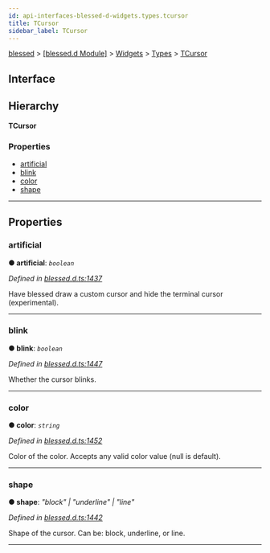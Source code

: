 ```yaml
---
id: api-interfaces-blessed-d-widgets.types.tcursor
title: TCursor
sidebar_label: TCursor
---
```


[blessed](api-readme.md) > [[blessed.d Module]](api-modules-blessed-d-module.md) > [Widgets](api-modules-blessed-d-widgets.md) > [Types](api-modules-blessed-d-widgets.types.md) > [TCursor](api-interfaces-blessed-d-widgets.types.tcursor.md)

## Interface

## Hierarchy

**TCursor**

### Properties

* [artificial](api-interfaces-blessed-d-widgets.types.tcursor.md#artificial)
* [blink](api-interfaces-blessed-d-widgets.types.tcursor.md#blink)
* [color](api-interfaces-blessed-d-widgets.types.tcursor.md#color)
* [shape](api-interfaces-blessed-d-widgets.types.tcursor.md#shape)

---

## Properties

<a id="artificial"></a>

###  artificial

**● artificial**: *`boolean`*

*Defined in [blessed.d.ts:1437](https://github.com/cancerberoSgx/accursed/blob/f66c8ce/src/declarations/blessed.d.ts#L1437)*

Have blessed draw a custom cursor and hide the terminal cursor (experimental).

___
<a id="blink"></a>

###  blink

**● blink**: *`boolean`*

*Defined in [blessed.d.ts:1447](https://github.com/cancerberoSgx/accursed/blob/f66c8ce/src/declarations/blessed.d.ts#L1447)*

Whether the cursor blinks.

___
<a id="color"></a>

###  color

**● color**: *`string`*

*Defined in [blessed.d.ts:1452](https://github.com/cancerberoSgx/accursed/blob/f66c8ce/src/declarations/blessed.d.ts#L1452)*

Color of the color. Accepts any valid color value (null is default).

___
<a id="shape"></a>

###  shape

**● shape**: *"block" \| "underline" \| "line"*

*Defined in [blessed.d.ts:1442](https://github.com/cancerberoSgx/accursed/blob/f66c8ce/src/declarations/blessed.d.ts#L1442)*

Shape of the cursor. Can be: block, underline, or line.

___

